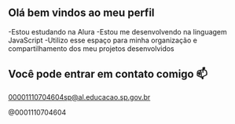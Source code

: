 ## Olá bem vindos ao meu perfil 

-Estou estudando na Alura
-Estou me desenvolvendo na linguagem JavaScript
-Utilizo esse espaço para minha organização e compartilhamento dos meu projetos desenvolvidos

## Você pode entrar em contato comigo 📫

00001110704604sp@al.educacao.sp.gov.br

@0001110704604
